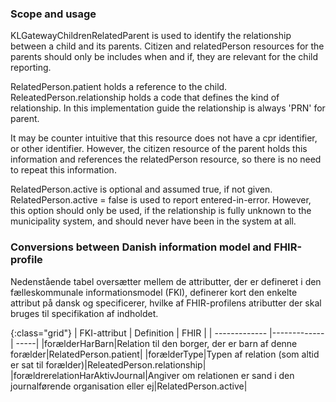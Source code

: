 ### Scope and usage
KLGatewayChildrenRelatedParent is used to identify the relationship between a child and its parents. Citizen and relatedPerson resources for the parents should only be includes when and if, they are relevant for the child reporting.

RelatedPerson.patient holds a reference to the child. ReleatedPerson.relationship holds a code that defines the kind of relationship. In this implementation guide the relationship is always 'PRN' for parent.

It may be counter intuitive that this resource does not have a cpr identifier, or other identifier. However, the citizen resource of the parent holds this information and references the relatedPerson resource, so there is no need to repeat this information.

RelatedPerson.active is optional and assumed true, if not given. RelatedPerson.active = false is used to report entered-in-error. However, this option should only be used, if the relationship is fully unknown to the municipality system, and should never have been in the system at all.

### Conversions between Danish information model and FHIR-profile

Nedenstående tabel oversætter mellem de attributter, der er defineret i den fælleskommunale informationsmodel (FKI), definerer kort den enkelte attribut på dansk og specificerer, hvilke af FHIR-profilens atributter der skal bruges til specifikation af indholdet. 

{:class="grid"}
|   FKI-attribut      | Definition        | FHIR  |
| ------------- |-------------| -----|
|forælderHarBarn|Relation til den borger, der er barn af denne forælder|RelatedPerson.patient|
|forælderType|Typen af relation (som altid er sat til forælder)|ReleatedPerson.relationship|
|forældrerelationHarAktivJournal|Angiver om relationen er sand i den journalførende organisation eller ej|RelatedPerson.active|